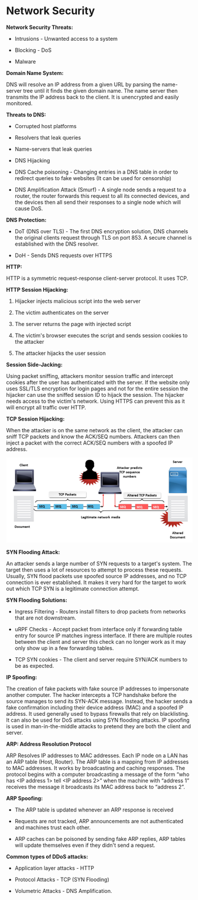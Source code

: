 # Network Security
**Network Security Threats:**

- Intrusions - Unwanted access to a system

- Blocking - DoS

- Malware

**Domain Name System:**

DNS will resolve an IP address from a given URL by parsing the name-server tree until it finds the given domain name. The name server then transmits the IP address back to the client. It is unencrypted and easily monitored.

**Threats to DNS:**

- Corrupted host platforms

- Resolvers that leak queries

- Name-servers that leak queries

- DNS Hijacking

- DNS Cache poisoning - Changing entries in a DNS table in order to redirect queries to fake websites (It can be used for censorship)

- DNS Amplification Attack (Smurf) - A single node sends a request to a router, the router forwards this request to all its connected devices, and the devices then all send their responses to a single node which will cause DoS.

**DNS Protection:**

- DoT (DNS over TLS) - The first DNS encryption solution, DNS channels the original clients request through TLS on port 853. A secure channel is established with the DNS resolver.

- DoH - Sends DNS requests over HTTPS

**HTTP:**

HTTP is a symmetric request-response client-server protocol. It uses TCP.

**HTTP Session Hijacking:**

1. Hijacker injects malicious script into the web server

2. The victim authenticates on the server

3. The server returns the page with injected script

4. The victim's browser executes the script and sends session cookies to the attacker

5. The attacker hijacks the user session

**Session Side-Jacking:**

Using packet sniffing, attackers monitor session traffic and intercept cookies after the user has authenticated with the server. If the website only uses SSL/TLS encryption for login pages and not for the entire session the hijacker can use the sniffed session ID to hijack the session. The hijacker needs access to the victim's network. Using HTTPS can prevent this as it will encrypt all traffic over HTTP.

**TCP Session Hijacking:**

When the attacker is on the same network as the client, the attacker can sniff TCP packets and know the ACK/SEQ numbers. Attackers can then inject a packet with the correct ACK/SEQ numbers with a spoofed IP address. 

![Untitled](8f4f4c4e_Untitled.png)

**SYN Flooding Attack:**

An attacker sends a large number of SYN requests to a target's system. The target then uses a lot of resources to attempt to process these requests. Usually, SYN flood packets use spoofed source IP addresses, and no TCP connection is ever established. It makes it very hard for the target to work out which TCP SYN is a legitimate connection attempt.

**SYN Flooding Solutions:**

- Ingress Filtering - Routers install filters to drop packets from networks that are not downstream.

- uRPF Checks - Accept packet from interface only if forwarding table entry for source IP matches ingress interface. If there are multiple routes between the client and server this check can no longer work as it may only show up in a few forwarding tables. 

- TCP SYN cookies - The client and server require SYN/ACK numbers to be as expected.

**IP Spoofing:**

The creation of fake packets with fake source IP addresses to impersonate another computer. The hacker intercepts a TCP handshake before the source manages to send its SYN-ACK message. Instead, the hacker sends a fake confirmation including their device address (MAC) and a spoofed IP address. It used generally used to bypass firewalls that rely on blacklisting. It can also be used for DoS attacks using SYN flooding attacks. IP spoofing is used in man-in-the-middle attacks to pretend they are both the client and server.

**ARP: Address Resolution Protocol**

ARP Resolves IP addresses to MAC addresses. Each IP node on a LAN has an ARP table (Host, Router). The ARP table is a mapping from IP addresses to MAC addresses. It works by broadcasting and caching responses. The protocol begins with a computer broadcasting a message of the form “who has <IP address 1> tell <IP address 2>” when the machine with “address 1” receives the message it broadcasts its MAC address back to “address 2”.

**ARP Spoofing:**

- The ARP table is updated whenever an ARP response is received

- Requests are not tracked, ARP announcements are not authenticated and machines trust each other.

- ARP caches can be poisoned by sending fake ARP replies, ARP tables will update themselves even if they didn't send a request. 

**Common types of DDoS attacks:**

- Application layer attacks - HTTP

- Protocol Attacks - TCP (SYN Flooding)

- Volumetric Attacks - DNS Amplification.

<br/>

